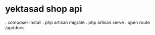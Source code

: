 # yektasad shop api

. composer install
. php artisan migrate
. php artisan serve
. open route /api/docs
